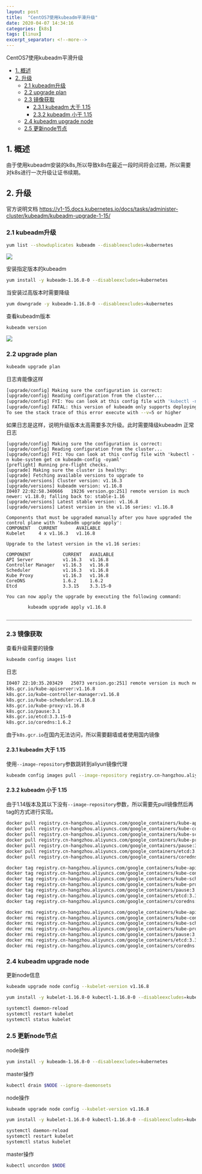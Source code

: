```yaml
---
layout: post
title:  "CentOS7使用kubeadm平滑升级"
date: 2020-04-07 14:34:16
categories: [k8s]
tags: [linux]
excerpt_separator: <!--more-->
---
```

CentOS7使用kubeadm平滑升级
<!--more-->

<!-- @import "[TOC]" {cmd="toc" depthFrom=1 depthTo=6 orderedList=false} -->

<!-- code_chunk_output -->

- [1. 概述](#1-概述)
- [2. 升级](#2-升级)
  - [2.1 kubeadm升级](#21-kubeadm升级)
  - [2.2 upgrade plan](#22-upgrade-plan)
  - [2.3 镜像获取](#23-镜像获取)
    - [2.3.1 kubeadm 大于 1.15](#231-kubeadm-大于-115)
    - [2.3.2 kubeadm 小于 1.15](#232-kubeadm-小于-115)
  - [2.4 kubeadm upgrade node](#24-kubeadm-upgrade-node)
  - [2.5 更新node节点](#25-更新node节点)

<!-- /code_chunk_output -->


## 1. 概述
由于使用kubeadm安装的k8s,所以导致k8s在最近一段时间将会过期，所以需要对k8s进行一次升级让证书续期。


## 2. 升级
官方说明文档
https://v1-15.docs.kubernetes.io/docs/tasks/administer-cluster/kubeadm/kubeadm-upgrade-1-15/

### 2.1 kubeadm升级

```bash
yum list --showduplicates kubeadm --disableexcludes=kubernetes
```

![](/images/yumlist.png)

安装指定版本的kubeadm
```bash
yum install -y kubeadm-1.16.8-0 --disableexcludes=kubernetes
```

当安装过高版本时需要降级
```bash
yum downgrade -y kubeadm-1.16.8-0 --disableexcludes=kubernetes
```

查看kubeadm版本
```bash
kubeadm version
```

![](/images/kubeadm-version.png)

### 2.2 upgrade plan

```bash
kubeadm upgrade plan
```

日志肯能像这样
```bash
[upgrade/config] Making sure the configuration is correct:
[upgrade/config] Reading configuration from the cluster...
[upgrade/config] FYI: You can look at this config file with 'kubectl -n kube-system get cm kubeadm-config -oyaml'
[upgrade/config] FATAL: this version of kubeadm only supports deploying clusters with the control plane version >= 1.17.0. Current version: v1.16.3
To see the stack trace of this error execute with --v=5 or higher
```

如果日志是这样，说明升级版本太高需要多次升级。此时需要降级kubeadm
正常日志
```
[upgrade/config] Making sure the configuration is correct:
[upgrade/config] Reading configuration from the cluster...
[upgrade/config] FYI: You can look at this config file with 'kubectl -n kube-system get cm kubeadm-config -oyaml'
[preflight] Running pre-flight checks.
[upgrade] Making sure the cluster is healthy:
[upgrade] Fetching available versions to upgrade to
[upgrade/versions] Cluster version: v1.16.3
[upgrade/versions] kubeadm version: v1.16.8
I0407 22:02:58.340666   19236 version.go:251] remote version is much newer: v1.18.0; falling back to: stable-1.16
[upgrade/versions] Latest stable version: v1.16.8
[upgrade/versions] Latest version in the v1.16 series: v1.16.8

Components that must be upgraded manually after you have upgraded the control plane with 'kubeadm upgrade apply':
COMPONENT   CURRENT       AVAILABLE
Kubelet     4 x v1.16.3   v1.16.8

Upgrade to the latest version in the v1.16 series:

COMPONENT            CURRENT   AVAILABLE
API Server           v1.16.3   v1.16.8
Controller Manager   v1.16.3   v1.16.8
Scheduler            v1.16.3   v1.16.8
Kube Proxy           v1.16.3   v1.16.8
CoreDNS              1.6.2     1.6.2
Etcd                 3.3.15    3.3.15-0

You can now apply the upgrade by executing the following command:

        kubeadm upgrade apply v1.16.8

_____________________________________________________________________

```

### 2.3 镜像获取

查看升级需要的镜像
```bash
kubeadm config images list
```

日志
```bash
I0407 22:10:35.203429   25073 version.go:251] remote version is much newer: v1.18.0; falling back to: stable-1.16
k8s.gcr.io/kube-apiserver:v1.16.8
k8s.gcr.io/kube-controller-manager:v1.16.8
k8s.gcr.io/kube-scheduler:v1.16.8
k8s.gcr.io/kube-proxy:v1.16.8
k8s.gcr.io/pause:3.1
k8s.gcr.io/etcd:3.3.15-0
k8s.gcr.io/coredns:1.6.2
```

由于`k8s.gcr.io`在国内无法访问，所以需要翻墙或者使用国内镜像

#### 2.3.1 kubeadm 大于 1.15

使用`--image-repository`参数跳转到aliyun镜像代理
```bash
kubeadm config images pull --image-repository registry.cn-hangzhou.aliyuncs.com/google_containers
```

#### 2.3.2 kubeadm 小于 1.15

由于1.14版本及其以下没有`--image-repository`参数，所以需要先pull镜像然后再tag的方式进行实现。

```bash
docker pull registry.cn-hangzhou.aliyuncs.com/google_containers/kube-apiserver:v1.16.8
docker pull registry.cn-hangzhou.aliyuncs.com/google_containers/kube-controller-manager:v1.16.8
docker pull registry.cn-hangzhou.aliyuncs.com/google_containers/kube-scheduler:v1.16.8
docker pull registry.cn-hangzhou.aliyuncs.com/google_containers/kube-proxy:v1.16.8
docker pull registry.cn-hangzhou.aliyuncs.com/google_containers/pause:3.1
docker pull registry.cn-hangzhou.aliyuncs.com/google_containers/etcd:3.3.15-0
docker pull registry.cn-hangzhou.aliyuncs.com/google_containers/coredns:1.6.2
```

```bash
docker tag registry.cn-hangzhou.aliyuncs.com/google_containers/kube-apiserver:v1.16.8 k8s.gcr.io/kube-apiserver:v1.16.8
docker tag registry.cn-hangzhou.aliyuncs.com/google_containers/kube-controller-manager:v1.16.8 k8s.gcr.io/kube-controller-manager:v1.16.8
docker tag registry.cn-hangzhou.aliyuncs.com/google_containers/kube-scheduler:v1.16.8 k8s.gcr.io/kube-scheduler:v1.16.8
docker tag registry.cn-hangzhou.aliyuncs.com/google_containers/kube-proxy:v1.16.8 k8s.gcr.io/kube-proxy:v1.16.8
docker tag registry.cn-hangzhou.aliyuncs.com/google_containers/pause:3.1 k8s.gcr.io/pause:3.1
docker tag registry.cn-hangzhou.aliyuncs.com/google_containers/etcd:3.3.15-0 k8s.gcr.io/etcd:3.3.15-0
docker tag registry.cn-hangzhou.aliyuncs.com/google_containers/coredns:1.6.2 k8s.gcr.io/coredns:1.6.2
```

```bash
docker rmi registry.cn-hangzhou.aliyuncs.com/google_containers/kube-apiserver:v1.16.8
docker rmi registry.cn-hangzhou.aliyuncs.com/google_containers/kube-controller-manager:v1.16.8
docker rmi registry.cn-hangzhou.aliyuncs.com/google_containers/kube-scheduler:v1.16.8
docker rmi registry.cn-hangzhou.aliyuncs.com/google_containers/kube-proxy:v1.16.8
docker rmi registry.cn-hangzhou.aliyuncs.com/google_containers/pause:3.1
docker rmi registry.cn-hangzhou.aliyuncs.com/google_containers/etcd:3.3.15-0
docker rmi registry.cn-hangzhou.aliyuncs.com/google_containers/coredns:1.6.2
```

### 2.4 kubeadm upgrade node

更新node信息
```bash
kubeadm upgrade node config --kubelet-version v1.16.8
```

```bash
yum install -y kubelet-1.16.8-0 kubectl-1.16.8-0 --disableexcludes=kubernetes

systemctl daemon-reload
systemctl restart kubelet
systemctl status kubelet
```

### 2.5 更新node节点

node操作
```bash
yum install -y kubeadm-1.16.8-0 --disableexcludes=kubernetes
```

master操作
```bash
kubectl drain $NODE --ignore-daemonsets
```

node操作
```bash
kubeadm upgrade node config --kubelet-version v1.16.8

yum install -y kubelet-1.16.8-0 kubectl-1.16.8-0 --disableexcludes=kubernetes

systemctl daemon-reload
systemctl restart kubelet
systemctl status kubelet
```

master操作
```bash
kubectl uncordon $NODE
```
